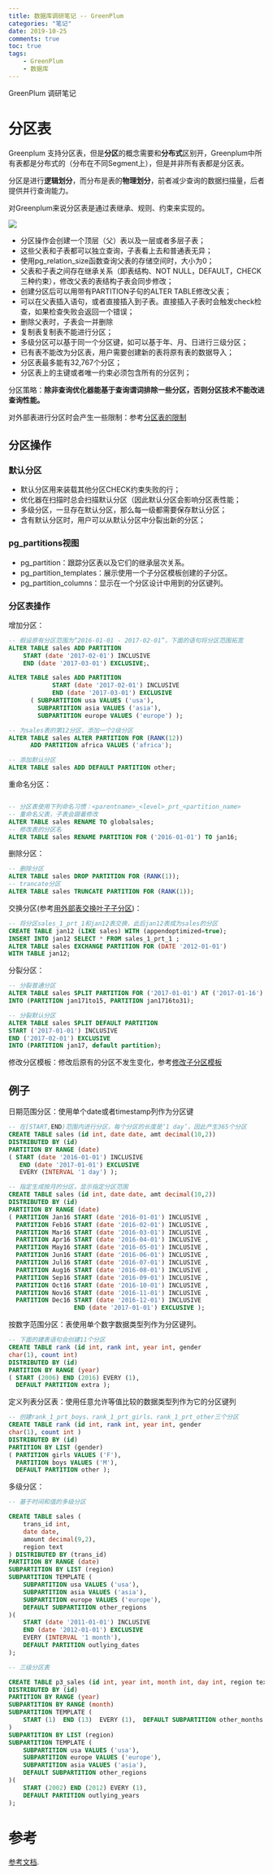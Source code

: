 ```yaml
---
title: 数据库调研笔记 -- GreenPlum
categories: "笔记"
date: 2019-10-25
comments: true
toc: true
tags:
	- GreenPlum
	- 数据库
---
```


GreenPlum 调研笔记

<!--more-->

# 分区表

Greenplum 支持分区表，但是**分区**的概念需要和**分布式**区别开，Greenplum中所有表都是分布式的（分布在不同Segment上），但是并非所有表都是分区表。

分区是进行**逻辑划分**，而分布是表的**物理划分**，前者减少查询的数据扫描量，后者提供并行查询能力。

对Greenplum来说分区表是通过表继承、规则、约束来实现的。

![](https://greenplum.cn/gp6/graphics/partitions.jpg)

- 分区操作会创建一个顶层（父）表以及一层或者多层子表；
- 这些父表和子表都可以独立查询，子表看上去和普通表无异；
- 使用pg_relation_size函数查询父表的存储空间时，大小为0；
- 父表和子表之间存在继承关系（即表结构、NOT NULL，DEFAULT，CHECK三种约束），修改父表的表结构子表会同步修改；
- 创建分区后可以用带有PARTITION子句的ALTER TABLE修改父表；
- 可以在父表插入语句，或者直接插入到子表。直接插入子表时会触发check检查，如果检查失败会返回一个错误；
- 删除父表时，子表会一并删除
- 复制表复制表不能进行分区；
- 多级分区可以基于同一个分区键，如可以基于年、月、日进行三级分区；
- 已有表不能改为分区表，用户需要创建新的表将原有表的数据导入；
- 分区表最多能有32,767个分区；
- 分区表上的主键或者唯一约束必须包含所有的分区列；

分区策略：**除非查询优化器能基于查询谓词排除一些分区，否则分区技术不能改进查询性能。**

对外部表进行分区时会产生一些限制：参考[分区表的限制](https://greenplum.cn/gp6/ddl/ddl-partition.html#topic80)



## 分区操作

### 默认分区

- 默认分区用来装载其他分区CHECK约束失败的行；
- 优化器在扫描时总会扫描默认分区（因此默认分区会影响分区表性能；
- 多级分区，一旦存在默认分区，那么每一级都需要保存默认分区；
- 含有默认分区时，用户可以从默认分区中分裂出新的分区；

### pg_partitions视图

- pg_partition：跟踪分区表以及它们的继承层次关系。
- pg_partition_templates：展示使用一个子分区模板创建的子分区。
- pg_partition_columns：显示在一个分区设计中用到的分区键列。

### 分区表操作

增加分区：

```sql
-- 假设原有分区范围为“2016-01-01 - 2017-02-01”，下面的语句将分区范围拓宽
ALTER TABLE sales ADD PARTITION 
    START (date '2017-02-01') INCLUSIVE 
    END (date '2017-03-01') EXCLUSIVE;、

ALTER TABLE sales ADD PARTITION 
            START (date '2017-02-01') INCLUSIVE 
            END (date '2017-03-01') EXCLUSIVE
      ( SUBPARTITION usa VALUES ('usa'), 
        SUBPARTITION asia VALUES ('asia'), 
        SUBPARTITION europe VALUES ('europe') );

-- 为sales表的第12分区，添加一个2级分区
ALTER TABLE sales ALTER PARTITION FOR (RANK(12))
      ADD PARTITION africa VALUES ('africa');

-- 添加默认分区
ALTER TABLE sales ADD DEFAULT PARTITION other;

```

重命名分区：

```sql

-- 分区表使用下列命名习惯：<parentname>_<level>_prt_<partition_name>
-- 重命名父表，子表会跟着修改
ALTER TABLE sales RENAME TO globalsales;
-- 修改表的分区名
ALTER TABLE sales RENAME PARTITION FOR ('2016-01-01') TO jan16;

```

删除分区：

```sql
-- 删除分区
ALTER TABLE sales DROP PARTITION FOR (RANK(1));
-- trancate分区
ALTER TABLE sales TRUNCATE PARTITION FOR (RANK(1));
```

交换分区(参考[用外部表交换叶子子分区](https://greenplum.cn/gp6/ddl/ddl-partition.html#topic80))：

```sql
-- 将分区sales_1_prt_1和jan12表交换，此后jan12表成为sales的分区
CREATE TABLE jan12 (LIKE sales) WITH (appendoptimized=true);
INSERT INTO jan12 SELECT * FROM sales_1_prt_1 ;
ALTER TABLE sales EXCHANGE PARTITION FOR (DATE '2012-01-01') 
WITH TABLE jan12;
```

分裂分区：

```sql
-- 分裂普通分区
ALTER TABLE sales SPLIT PARTITION FOR ('2017-01-01') AT ('2017-01-16')
INTO (PARTITION jan171to15, PARTITION jan1716to31);

-- 分裂默认分区
ALTER TABLE sales SPLIT DEFAULT PARTITION 
START ('2017-01-01') INCLUSIVE 
END ('2017-02-01') EXCLUSIVE 
INTO (PARTITION jan17, default partition);
```

修改分区模板：修改后原有的分区不发生变化，参考[修改子分区模板](https://greenplum.cn/gp6/ddl/ddl-partition.html#topic80)


## 例子

日期范围分区：使用单个date或者timestamp列作为分区键

```sql
-- 在[START,END)范围内进行分区，每个分区的长度是‘1 day’，因此产生365个分区
CREATE TABLE sales (id int, date date, amt decimal(10,2))
DISTRIBUTED BY (id)
PARTITION BY RANGE (date)
( START (date '2016-01-01') INCLUSIVE  
   END (date '2017-01-01') EXCLUSIVE
   EVERY (INTERVAL '1 day') );

-- 指定生成按月的分区，显示指定分区范围
CREATE TABLE sales (id int, date date, amt decimal(10,2))
DISTRIBUTED BY (id)
PARTITION BY RANGE (date)
( PARTITION Jan16 START (date '2016-01-01') INCLUSIVE , 
  PARTITION Feb16 START (date '2016-02-01') INCLUSIVE ,
  PARTITION Mar16 START (date '2016-03-01') INCLUSIVE ,
  PARTITION Apr16 START (date '2016-04-01') INCLUSIVE ,
  PARTITION May16 START (date '2016-05-01') INCLUSIVE ,
  PARTITION Jun16 START (date '2016-06-01') INCLUSIVE ,
  PARTITION Jul16 START (date '2016-07-01') INCLUSIVE ,
  PARTITION Aug16 START (date '2016-08-01') INCLUSIVE ,
  PARTITION Sep16 START (date '2016-09-01') INCLUSIVE ,
  PARTITION Oct16 START (date '2016-10-01') INCLUSIVE ,
  PARTITION Nov16 START (date '2016-11-01') INCLUSIVE ,
  PARTITION Dec16 START (date '2016-12-01') INCLUSIVE 
                  END (date '2017-01-01') EXCLUSIVE );

```

按数字范围分区：表使用单个数字数据类型列作为分区键列。

```sql
-- 下面的建表语句会创建11个分区
CREATE TABLE rank (id int, rank int, year int, gender 
char(1), count int)
DISTRIBUTED BY (id)
PARTITION BY RANGE (year)
( START (2006) END (2016) EVERY (1), 
  DEFAULT PARTITION extra ); 
```

定义列表分区表：使用任意允许等值比较的数据类型列作为它的分区键列

```sql
-- 创建rank_1_prt_boys、rank_1_prt_girls、rank_1_prt_other三个分区
CREATE TABLE rank (id int, rank int, year int, gender 
char(1), count int ) 
DISTRIBUTED BY (id)
PARTITION BY LIST (gender)
( PARTITION girls VALUES ('F'), 
  PARTITION boys VALUES ('M'), 
  DEFAULT PARTITION other );
```

多级分区：

```sql
-- 基于时间和值的多级分区

CREATE TABLE sales (
    trans_id int, 
    date date, 
    amount decimal(9,2), 
    region text
) DISTRIBUTED BY (trans_id)
PARTITION BY RANGE (date) 
SUBPARTITION BY LIST (region)
SUBPARTITION TEMPLATE ( 
    SUBPARTITION usa VALUES ('usa'), 
    SUBPARTITION asia VALUES ('asia'), 
    SUBPARTITION europe VALUES ('europe'), 
    DEFAULT SUBPARTITION other_regions
)(
    START (date '2011-01-01') INCLUSIVE
    END (date '2012-01-01') EXCLUSIVE
    EVERY (INTERVAL '1 month'), 
    DEFAULT PARTITION outlying_dates 
);

-- 三级分区表

CREATE TABLE p3_sales (id int, year int, month int, day int, region text)
DISTRIBUTED BY (id)
PARTITION BY RANGE (year)
SUBPARTITION BY RANGE (month)
SUBPARTITION TEMPLATE (
    START (1)  END (13)  EVERY (1),  DEFAULT SUBPARTITION other_months 
)
SUBPARTITION BY LIST (region)
SUBPARTITION TEMPLATE (
    SUBPARTITION usa VALUES ('usa'),
    SUBPARTITION europe VALUES ('europe'),
    SUBPARTITION asia VALUES ('asia'),
    DEFAULT SUBPARTITION other_regions 
)( 
    START (2002) END (2012) EVERY (1), 
    DEFAULT PARTITION outlying_years 
);

```

# 参考

[参考文档](https://greenplum.cn/gp6/ddl/ddl-partition.html).